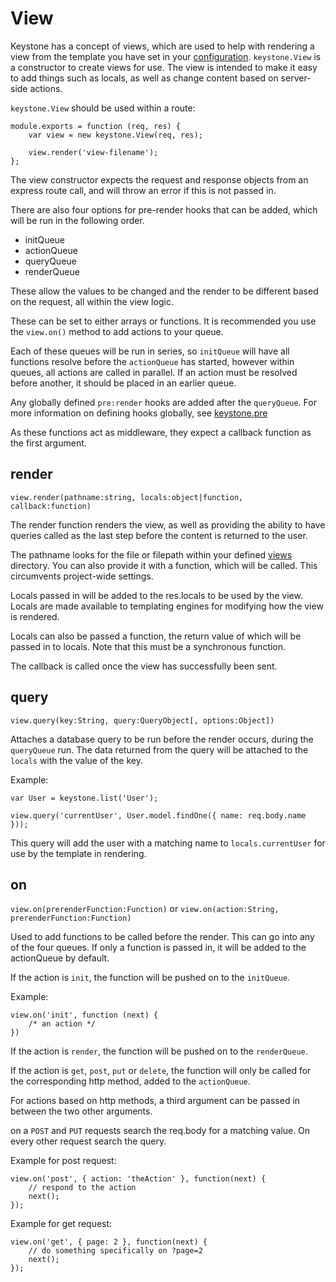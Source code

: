 # View

Keystone has a concept of views, which are used to help with rendering a view from the template you have set in your [configuration](/configuration). `keystone.View` is a constructor to create views for use. The view is intended to make it easy to add things such as locals, as well as change content based on server-side actions.

`keystone.View` should be used within a route:

```JS
module.exports = function (req, res) {
	var view = new keystone.View(req, res);

	view.render('view-filename');
};
```

The view constructor expects the request and response objects from an express route call, and will throw an error if this is not passed in.

There are also four options for pre-render hooks that can be added, which will be run in the following order.
- initQueue
- actionQueue
- queryQueue
- renderQueue

These allow the values to be changed and the render to be different based on the request, all within the view logic.

These can be set to either arrays or functions. It is recommended you use the `view.on()` method to add actions to your queue.

Each of these queues will be run in series, so `initQueue` will have all functions resolve before the `actionQueue` has started, however within queues, all actions are called in parallel. If an action must be resolved before another, it should be placed in an earlier queue.

Any globally defined `pre:render` hooks are added after the `queryQueue`. For more information on defining hooks globally, see [keystone.pre](/api/pre)

As these functions act as middleware, they expect a callback function as the first argument.

## render

`view.render(pathname:string, locals:object|function, callback:function)`

The render function renders the view, as well as providing the ability to have queries called as the last step before the content is returned to the user.

The pathname looks for the file or filepath within your defined [views](/configuration/#views) directory. You can also provide it with a function, which will be called. This circumvents project-wide settings.

Locals passed in will be added to the res.locals to be used by the view. Locals are made available to templating engines for modifying how the view is rendered.

Locals can also be passed a function, the return value of which will be passed in to locals. Note that this must be a synchronous function.

The callback is called once the view has successfully been sent.


## query

`view.query(key:String, query:QueryObject[, options:Object])`

Attaches a database query to be run before the render occurs, during the `queryQueue` run. The data returned from the query will be attached to the `locals` with the value of the key.

Example:

```JS
var User = keystone.list('User');

view.query('currentUser', User.model.findOne({ name: req.body.name }));
```

This query will add the user with a matching name to `locals.currentUser` for use by the template in rendering.

## on

`view.on(prerenderFunction:Function)` or `view.on(action:String, prerenderFunction:Function)`

Used to add functions to be called before the render. This can go into any of the four queues. If only a function is passed in, it will be added to the actionQueue by default.

If the action is `init`, the function will be pushed on to the `initQueue`.

Example:

```JS
view.on('init', function (next) {
	/* an action */
})
```


If the action is `render`, the function will be pushed on to the `renderQueue`.

If the action is `get`, `post`, `put` or `delete`, the function will only be called for the corresponding http method, added to the `actionQueue`.

For actions based on http methods, a third argument can be passed in between the two other arguments.

on a `POST` and `PUT` requests search the req.body for a matching value. On every other request search the query.

Example for post request:

```JS
view.on('post', { action: 'theAction' }, function(next) {
	// respond to the action
	next();
});
```

Example for get request:

```JS
view.on('get', { page: 2 }, function(next) {
	// do something specifically on ?page=2
	next();
});
```
